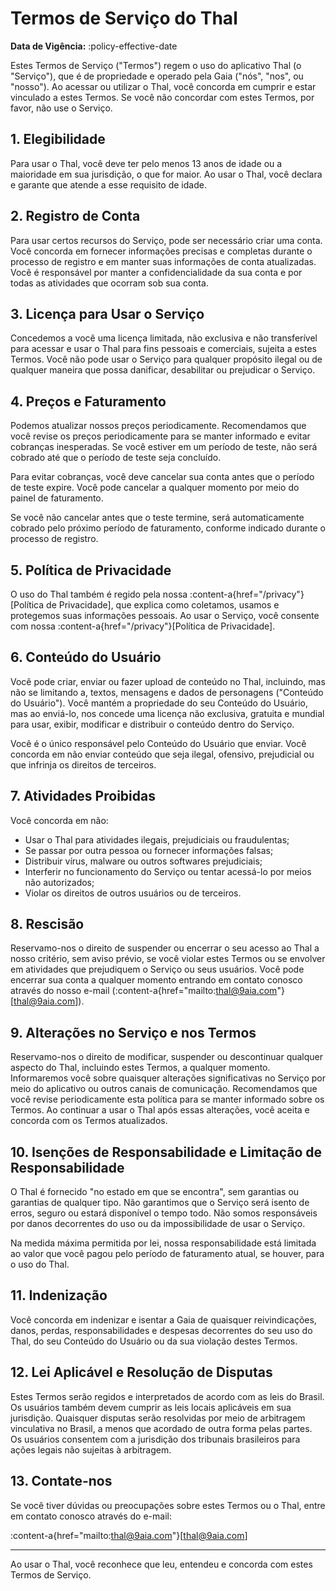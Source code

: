 # Termos de Serviço do Thal

**Data de Vigência:** :policy-effective-date

Estes Termos de Serviço ("Termos") regem o uso do aplicativo Thal (o "Serviço"), que é de propriedade e operado pela Gaia ("nós", "nos", ou "nosso"). Ao acessar ou utilizar o Thal, você concorda em cumprir e estar vinculado a estes Termos. Se você não concordar com estes Termos, por favor, não use o Serviço.

## 1. Elegibilidade
Para usar o Thal, você deve ter pelo menos 13 anos de idade ou a maioridade em sua jurisdição, o que for maior. Ao usar o Thal, você declara e garante que atende a esse requisito de idade.

## 2. Registro de Conta
Para usar certos recursos do Serviço, pode ser necessário criar uma conta. Você concorda em fornecer informações precisas e completas durante o processo de registro e em manter suas informações de conta atualizadas. Você é responsável por manter a confidencialidade da sua conta e por todas as atividades que ocorram sob sua conta.

## 3. Licença para Usar o Serviço
Concedemos a você uma licença limitada, não exclusiva e não transferível para acessar e usar o Thal para fins pessoais e comerciais, sujeita a estes Termos. Você não pode usar o Serviço para qualquer propósito ilegal ou de qualquer maneira que possa danificar, desabilitar ou prejudicar o Serviço.

## 4. Preços e Faturamento

Podemos atualizar nossos preços periodicamente. Recomendamos que você revise os preços periodicamente para se manter informado e evitar cobranças inesperadas. Se você estiver em um período de teste, não será cobrado até que o período de teste seja concluído.

Para evitar cobranças, você deve cancelar sua conta antes que o período de teste expire. Você pode cancelar a qualquer momento por meio do painel de faturamento.

Se você não cancelar antes que o teste termine, será automaticamente cobrado pelo próximo período de faturamento, conforme indicado durante o processo de registro.

## 5. Política de Privacidade
O uso do Thal também é regido pela nossa :content-a{href="/privacy"}[Política de Privacidade], que explica como coletamos, usamos e protegemos suas informações pessoais. Ao usar o Serviço, você consente com nossa :content-a{href="/privacy"}[Política de Privacidade].

## 6. Conteúdo do Usuário
Você pode criar, enviar ou fazer upload de conteúdo no Thal, incluindo, mas não se limitando a, textos, mensagens e dados de personagens ("Conteúdo do Usuário"). Você mantém a propriedade do seu Conteúdo do Usuário, mas ao enviá-lo, nos concede uma licença não exclusiva, gratuita e mundial para usar, exibir, modificar e distribuir o conteúdo dentro do Serviço.

Você é o único responsável pelo Conteúdo do Usuário que enviar. Você concorda em não enviar conteúdo que seja ilegal, ofensivo, prejudicial ou que infrinja os direitos de terceiros.

## 7. Atividades Proibidas
Você concorda em não:
- Usar o Thal para atividades ilegais, prejudiciais ou fraudulentas;
- Se passar por outra pessoa ou fornecer informações falsas;
- Distribuir vírus, malware ou outros softwares prejudiciais;
- Interferir no funcionamento do Serviço ou tentar acessá-lo por meios não autorizados;
- Violar os direitos de outros usuários ou de terceiros.

## 8. Rescisão
Reservamo-nos o direito de suspender ou encerrar o seu acesso ao Thal a nosso critério, sem aviso prévio, se você violar estes Termos ou se envolver em atividades que prejudiquem o Serviço ou seus usuários. Você pode encerrar sua conta a qualquer momento entrando em contato conosco através do nosso e-mail (:content-a{href="mailto:thal@9aia.com"}[thal@9aia.com]).

## 9. Alterações no Serviço e nos Termos
Reservamo-nos o direito de modificar, suspender ou descontinuar qualquer aspecto do Thal, incluindo estes Termos, a qualquer momento. Informaremos você sobre quaisquer alterações significativas no Serviço por meio do aplicativo ou outros canais de comunicação. Recomendamos que você revise periodicamente esta política para se manter informado sobre os Termos. Ao continuar a usar o Thal após essas alterações, você aceita e concorda com os Termos atualizados.

## 10. Isenções de Responsabilidade e Limitação de Responsabilidade
O Thal é fornecido "no estado em que se encontra", sem garantias ou garantias de qualquer tipo. Não garantimos que o Serviço será isento de erros, seguro ou estará disponível o tempo todo. Não somos responsáveis por danos decorrentes do uso ou da impossibilidade de usar o Serviço.

Na medida máxima permitida por lei, nossa responsabilidade está limitada ao valor que você pagou pelo período de faturamento atual, se houver, para o uso do Thal.

## 11. Indenização
Você concorda em indenizar e isentar a Gaia de quaisquer reivindicações, danos, perdas, responsabilidades e despesas decorrentes do seu uso do Thal, do seu Conteúdo do Usuário ou da sua violação destes Termos.

## 12. Lei Aplicável e Resolução de Disputas
Estes Termos serão regidos e interpretados de acordo com as leis do Brasil. Os usuários também devem cumprir as leis locais aplicáveis em sua jurisdição. Quaisquer disputas serão resolvidas por meio de arbitragem vinculativa no Brasil, a menos que acordado de outra forma pelas partes. Os usuários consentem com a jurisdição dos tribunais brasileiros para ações legais não sujeitas à arbitragem.

## 13. Contate-nos
Se você tiver dúvidas ou preocupações sobre estes Termos ou o Thal, entre em contato conosco através do e-mail:

:content-a{href="mailto:thal@9aia.com"}[thal@9aia.com]

---

Ao usar o Thal, você reconhece que leu, entendeu e concorda com estes Termos de Serviço.
